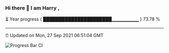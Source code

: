 ### Hi there 👋 I am Harry , 

⏳ Year progress { ██████████████████████▁▁▁▁▁▁▁▁ } 73.78 %

---

⏰ Updated on Mon, 27 Sep 2021 06:51:04 GMT

![Progress Bar CI](https://github.com/duykhang68/duykhang68/workflows/Progress%20Bar%20CI/badge.svg)

